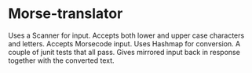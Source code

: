 # Morse-translator
Uses a Scanner for input.
Accepts both lower and upper case characters and letters.
Accepts Morsecode input.
Uses Hashmap for conversion.
A couple of junit tests that all pass.
Gives mirrored input back in response together with the converted text.
